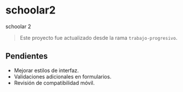 # schoolar2
schoolar 2

> Este proyecto fue actualizado desde la rama `trabajo-progresivo`.

## Pendientes

- Mejorar estilos de interfaz.
- Validaciones adicionales en formularios.
- Revisión de compatibilidad móvil.

